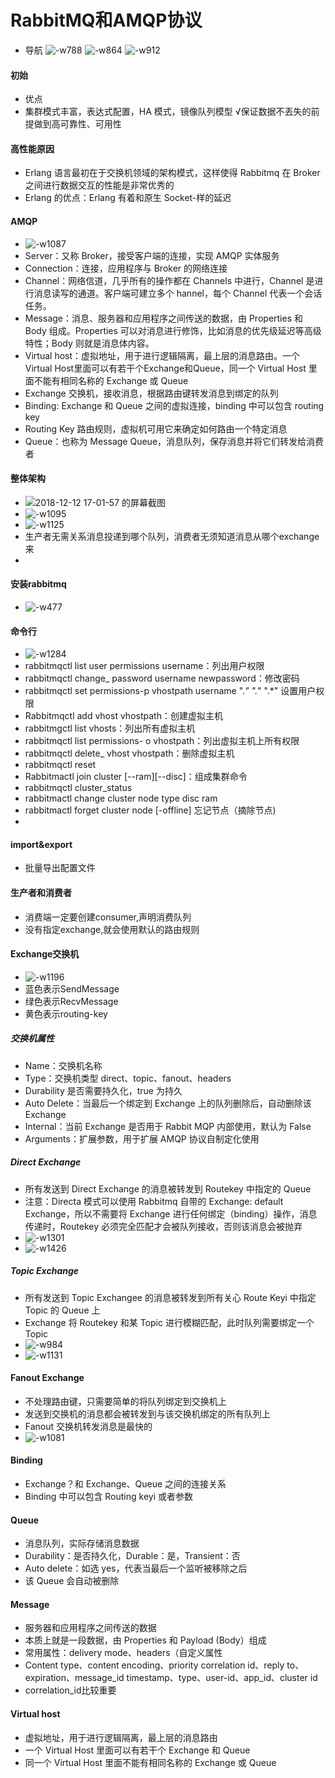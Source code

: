 # RabbitMQ和AMQP协议
* 导航
![-w788](media/15685018644152/15685019251376.jpg)
![-w864](media/15685018644152/15685019353551.jpg)
![-w912](media/15685018644152/15685019742034.jpg)

#### 初始
* 优点
* 集群模式丰富，表达式配置，HA 模式，镜像队列模型 √保证数据不丟失的前提做到高可靠性、可用性

#### 高性能原因
* Erlang 语言最初在于交换机领域的架构模式，这样使得 Rabbitmq 在 Broker 之间进行数据交互的性能是非常优秀的
* Erlang 的优点：Erlang 有着和原生 Socket-样的延迟

#### AMQP
* ![-w1087](media/15685018644152/15685025982263.jpg)
* Server：又称 Broker，接受客户端的连接，实现 AMQP 实体服务
* Connection：连接，应用程序与 Broker 的网络连接
* Channel：网络信道，几乎所有的操作都在 Channels 中进行，Channel 是进行消息读写的通道。客户端可建立多个 hannel，每个 Channel 代表一个会话任务。
* Message：消息、服务器和应用程序之间传送的数据，由 Properties 和 Body 组成。Properties 可以对消息进行修饰，比如消息的优先级延迟等高级特性；Body 则就是消息体内容。
* Virtual host：虚拟地址，用于进行逻辑隔离，最上层的消息路由。一个Virtual Host里面可以有若干个Exchange和Queue，同一个 Virtual Host 里面不能有相同名称的 Exchange 或 Queue
* Exchange 交换机，接收消息，根据路由键转发消息到绑定的队列
* Binding: Exchange 和 Queue 之间的虚拟连接，binding 中可以包含 routing key
* Routing Key 路由规则，虚拟机可用它来确定如何路由一个特定消息
* Queue：也称为 Message Queue，消息队列，保存消息并将它们转发给消费者

#### 整体架构
* ![2018-12-12 17-01-57 的屏幕截图](media/15685018644152/2018-12-12%2017-01-57%20%E7%9A%84%E5%B1%8F%E5%B9%95%E6%88%AA%E5%9B%BE.png)
* ![-w1095](media/15685018644152/15685032427468.jpg)
* ![-w1125](media/15685018644152/15685033008191.jpg)
* 生产者无需关系消息投递到哪个队列，消费者无须知道消息从哪个exchange来
* 

#### 安装rabbitmq
* ![-w477](media/15685018644152/15685094890042.jpg)

#### 命令行
* ![-w1284](media/15685018644152/15685919640494.jpg)
* rabbitmqctl list user permissions username：列出用户权限
* rabbitmqctl change_ password username newpassword：修改密码
* rabbitmqctl set permissions-p vhostpath username ".*" ".*" ".*" 设置用户权限
* Rabbitmqctl add vhost vhostpath：创建虚拟主机 
* rabbitmgctl list vhosts：列出所有虚拟主机
* rabbitmqctl list permissions- o vhostpath：列出虚拟主机上所有权限
* rabbitmqctl delete_ vhost vhostpath：删除虚拟主机
* rabbitmqctl reset
* Rabbitmactl join cluster <clusternode> [--ram][--disc]：组成集群命令
* rabbitmqctl cluster_status
* rabbitmactl change cluster node type disc ram
* rabbitmactl forget cluster node [-offline] 忘记节点（摘除节点)
* 

#### import&export
* 批量导出配置文件

#### 生产者和消费者
* 消费端一定要创建consumer,声明消费队列
* 没有指定exchange,就会使用默认的路由规则

#### Exchange交换机
* ![-w1196](media/15685018644152/15686780874004.jpg)
* 蓝色表示SendMessage
* 绿色表示RecvMessage
* 黄色表示routing-key

##### 交换机属性
* Name：交换机名称
* Type：交换机类型 direct、topic、fanout、headers 
* Durability 是否需要持久化，true 为持久
* Auto Delete：当最后一个绑定到 Exchange 上的队列删除后，自动删除该 Exchange 
* Internal：当前 Exchange 是否用于 Rabbit MQP 内部使用，默认为 False
* Arguments：扩展参数，用于扩展 AMQP 协议自制定化使用

##### Direct Exchange
* 所有发送到 Direct Exchange 的消息被转发到 Routekey 中指定的 Queue
* 注意：Directa 模式可以使用 Rabbitmq 自带的 Exchange: default Exchange，所以不需要将 Exchange 进行任何绑定（binding）操作，消息传递时，Routekey 必须完全匹配才会被队列接收，否则该消息会被抛弃
* ![-w1301](media/15685018644152/15686783728891.jpg)
* ![-w1426](media/15685018644152/15713502113780.jpg)


##### Topic Exchange
* 所有发送到 Topic Exchangee 的消息被转发到所有关心 Route Keyi 中指定 Topic 的 Queue 上
* Exchange 将 Routekey 和某 Topic 进行模糊匹配，此时队列需要绑定一个 Topic
* ![-w984](media/15685018644152/15687601895357.jpg)
* ![-w1131](media/15685018644152/15687602026259.jpg)

#### Fanout Exchange
* 不处理路由键，只需要简单的将队列绑定到交换机上
* 发送到交换机的消息都会被转发到与该交换机绑定的所有队列上
* Fanout 交换机转发消息是最快的
* ![-w1081](media/15685018644152/15687618674083.jpg)

#### Binding
* Exchange？和 Exchange、Queue 之间的连接关系 
* Binding 中可以包含 Routing keyi 或者参数

#### Queue
* 消息队列，实际存储消息数据
* Durability：是否持久化，Durable：是，Transient：否
* Auto delete：如选 yes，代表当最后一个监听被移除之后
* 该 Queue 会自动被删除

#### Message
* 服务器和应用程序之间传送的数据
* 本质上就是一段数据，由 Properties 和 Payload (Body）组成
* 常用属性：delivery mode、headers（自定义属性
* Content type、content encoding、priority correlation id、reply to、expiration、message_id timestamp、type、user-id、app_id、cluster id
* correlation_id比较重要

####  Virtual host
* 虚拟地址，用于进行逻辑隔离，最上层的消息路由
* 一个 Virtual Host 里面可以有若干个 Exchange 和 Queue 
* 同一个 Virtual Host 里面不能有相同名称的 Exchange 或 Queue